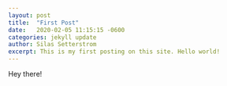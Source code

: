 ```yaml
---
layout: post
title:  "First Post"
date:   2020-02-05 11:15:15 -0600
categories: jekyll update
author: Silas Setterstrom
excerpt: This is my first posting on this site. Hello world!
---
```

Hey there!
